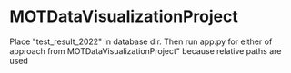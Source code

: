 # MOTDataVisualizationProject
Place "test_result_2022" in database dir.
Then run app.py for either of approach from MOTDataVisualizationProject" because relative paths are used